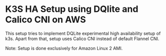 # K3S HA Setup using DQlite and Calico CNI on AWS

This setup tries to implement DQLite experimental high availability setup of k3s. Apart from that, setup uses Calico CNI instead of default Flannel CNI.

Note: Setup is done exclusively for Amazon Linux 2 AMI.
